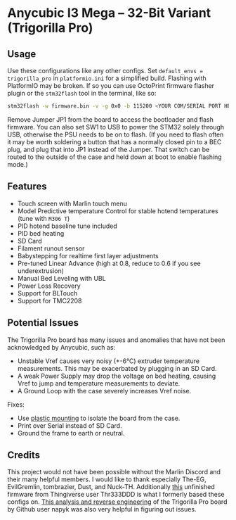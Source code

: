 # Anycubic I3 Mega – 32-Bit Variant (Trigorilla Pro)

## Usage
Use these configurations like any other configs. Set `default_envs = trigorilla_pro` in `platformio.ini` for a simplified build. Flashing with PlatformIO may be broken. If so you can use OctoPrint firmware flasher plugin or the `stm32flash` tool in the terminal, like so:
```sh
stm32flash -w firmware.bin -v -g 0x0 -b 115200 <YOUR COM/SERIAL PORT HERE>
```

Remove Jumper JP1 from the board to access the bootloader and flash firmware. You can also set SW1 to USB to power the STM32 solely through USB, otherwise the PSU needs to be on to flash. (If you need to flash often it may be worth soldering a button that has a normally closed pin to a BEC plug, and plug that into JP1 instead of the Jumper. That switch can be routed to the outside of the case and held down at boot to enable flashing mode.)

## Features
- Touch screen with Marlin touch menu
- Model Predictive temperature Control for stable hotend temperatures (tune with `M306 T`)
- PID hotend baseline tune included
- PID bed heating
- SD Card
- Filament runout sensor
- Babystepping for realtime first layer adjustments
- Pre-tuned Linear Advance (high at 0.8, reduce to 0.6 if you see underextrusion)
- Manual Bed Leveling with UBL
- Power Loss Recovery
- Support for BLTouch
- Support for TMC2208

## Potential Issues
The Trigorilla Pro board has many issues and anomalies that have not been acknowledged by Anycubic, such as:
- Unstable Vref causes very noisy (+-6°C) extruder temperature measurements. This may be exacerbated by plugging in an SD Card.
- A weak Power Supply may drop the voltage on bed heating, causing Vref to jump and temperature measurements to deviate.
- A Ground Loop with the case severely increases Vref noise.

Fixes:
- Use [plastic mounting](https://www.printables.com/model/188956-m3-nuts-washer-and-bolts) to isolate the board from the case.
- Print over Serial instead of SD Card.
- Ground the frame to earth or neutral.

## Credits
This project would not have been possible without the Marlin Discord and their many helpful members. I would like to thank especially The-EG, EvilGremlin, tombrazier, Dust, and Nuck-TH. Additionally [this](https://www.thingiverse.com/thing:5159397/comments) unfinished firmware from Thingiverse user Thr333DDD is what I formerly based these configs on. [This analysis and reverse engineering](https://github.com/napyk/trigorilla-pro) of the Trigorilla Pro board by Github user napyk was also very helpful in figuring out issues.
